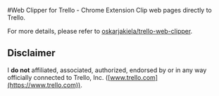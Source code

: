 #Web Clipper for Trello - Chrome Extension
Clip web pages directly to Trello.

For more details, please refer to [oskarjakiela/trello-web-clipper](https://github.com/oskarjakiela/trello-web-clipper).

## Disclaimer
I **do not** affiliated, associated, authorized, endorsed by or in any way officially connected to Trello, Inc. ([www.trello.com](https://www.trello.com)).
